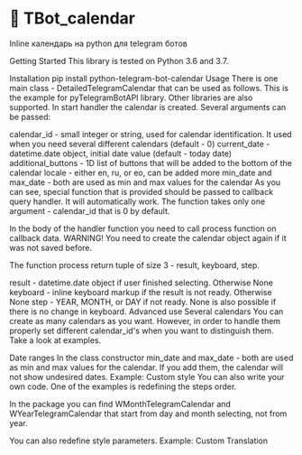 # 📅 TBot_calendar

Inline календарь на python для telegram ботов

Getting Started
This library is tested on Python 3.6 and 3.7.

Installation
pip install python-telegram-bot-calendar
Usage
There is one main class - DetailedTelegramCalendar that can be used as follows. This is the example for pyTelegramBotAPI library. Other libraries are also supported.
In start handler the calendar is created. Several arguments can be passed:

calendar_id - small integer or string, used for calendar identification. It used when you need several different calendars (default - 0)
current_date - datetime.date object, initial date value (default - today date)
additional_buttons - 1D list of buttons that will be added to the bottom of the calendar
locale - either en, ru, or eo, can be added more
min_date and max_date - both are used as min and max values for the calendar
As you can see, special function that is provided should be passed to callback query handler. It will automatically work. The function takes only one argument - calendar_id that is 0 by default.

In the body of the handler function you need to call process function on callback data. WARNING! You need to create the calendar object again if it was not saved before.

The function process return tuple of size 3 - result, keyboard, step.

result - datetime.date object if user finished selecting. Otherwise None
keyboard - inline keyboard markup if the result is not ready. Otherwise None
step - YEAR, MONTH, or DAY if not ready. None is also possible if there is no change in keyboard.
Advanced use
Several calendars
You can create as many calendars as you want. However, in order to handle them properly set different calendar_id's when you want to distinguish them. Take a look at examples.

Date ranges
In the class constructor min_date and max_date - both are used as min and max values for the calendar. If you add them, the calendar will not show undesired dates. Example:
Custom style
You can also write your own code. One of the examples is redefining the steps order.

In the package you can find WMonthTelegramCalendar and WYearTelegramCalendar that start from day and month selecting, not from year.

You can also redefine style parameters. Example:
Custom Translation
